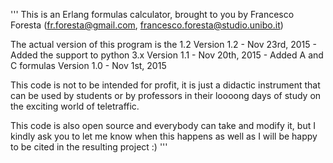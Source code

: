 '''
This is an Erlang formulas calculator, brought to you by Francesco Foresta (fr.foresta@gmail.com, francesco.foresta@studio.unibo.it)

The actual version of this program is the 1.2
Version 1.2 - Nov 23rd, 2015 - Added the support to python 3.x
Version 1.1 - Nov 20th, 2015 - Added A and C formulas
Version 1.0 - Nov 1st, 2015

This code is not to be intended for profit, it is just a didactic instrument that can be used by students or by professors in their loooong days of study on the exciting world of teletraffic.
 
This code is also open source and everybody can take and modify it, but I kindly ask you to let me know when this happens as well as I will be happy to be cited in the resulting project :)
'''
